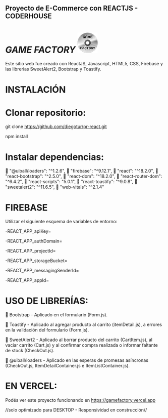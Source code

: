 ## Proyecto de E-Commerce con REACTJS - CODERHOUSE

 # _GAME FACTORY_ [![N|Solid](/public/Images/Logo.png)](/public/Images/Logo.png) 

Este sitio web fue creado con ReactJS, Javascript, HTML5, CSS, Firebase y las librerias SweetAlert2, Bootstrap y Toastify. 

# INSTALACIÓN

# Clonar repositorio:

git clone https://github.com/diegotur/pr-react.git

npm install

# Instalar dependencias:

🔹 "@uiball/loaders": "^1.2.6",
🔹 "firebase": "^9.12.1",
🔹 "react": "^18.2.0",
🔹 "react-bootstrap": "^2.5.0",
🔹 "react-dom": "^18.2.0",
🔹 "react-router-dom": "^6.4.2",
🔹 "react-scripts": "5.0.1",
🔹 "react-toastify": "^9.0.8",
🔹 "sweetalert2": "^11.6.5",
🔹 "web-vitals": "^2.1.4"

# FIREBASE

Utilizar el siguiente esquema de variables de entorno:

-REACT_APP_apiKey=

-REACT_APP_authDomain=

-REACT_APP_projectId=

-REACT_APP_storageBucket=

-REACT_APP_messagingSenderId=

-REACT_APP_appId=

# USO DE LIBRERÍAS:

🔹 Bootstrap - Aplicado en el formulario (Form.js).

🔹 Toastify - Aplicado al agregar producto al carrito (itemDetail.js), a errores en la validación del formulario (Form.js).

🔹 SweetAlert2 - Aplicado al borrar producto del carrito (CartItem.js), al vaciar carrito (Cart.js) y al confirmar compra realizada o informar faltante de stock (CheckOut.js).

🔹 @uiball/loaders - Aplicado en las esperas de promesas asíncronas (CheckOut.js, ItemDetailContainer.js e ItemListContainer.js).

# EN VERCEL:

Podés ver este proyecto funcionando en https://gamefactory.vercel.app

//solo optimizado para DESKTOP - Responsividad en construcción//



